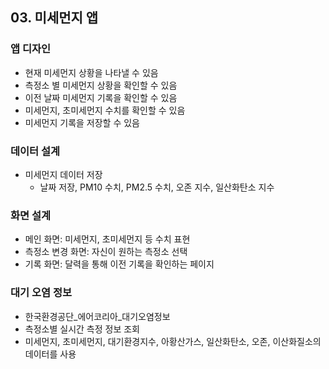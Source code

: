 ## 03. 미세먼지 앱

### 앱 디자인 
- 현재 미세먼지 상황을 나타낼 수 있음
- 측정소 별 미세먼지 상황을 확인할 수 있음
- 이전 날짜 미세먼지 기록을 확인할 수 있음
- 미세먼지, 초미세먼지 수치를 확인할 수 있음
- 미세먼지 기록을 저장할 수 있음

### 데이터 설계
- 미세먼지 데이터 저장
    - 날짜 저장, PM10 수치, PM2.5 수치, 오존 지수, 일산화탄소 지수

### 화면 설계
- 메인 화면: 미세먼지, 초미세먼지 등 수치 표현
- 측정소 변경 화면: 자신이 원하는 측정소 선택
- 기록 화면: 달력을 통해 이전 기록을 확인하는 페이지

### 대기 오염 정보
- 한국환경공단_에어코리아_대기오염정보
- 측정소별 실시간 측정 정보 조회
- 미세먼지, 초미세먼지, 대기환경지수, 아황산가스, 일산화탄소, 오존, 이산화질소의 데이터를 사용
